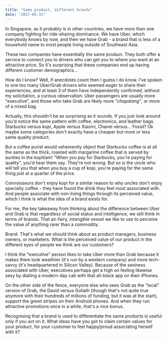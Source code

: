 ```yaml
---
title: "Same product, different brands"
date: "2017-05-31"
---
```


In Singapore, as it probably is in other countries, we have more than one company fighting for ride-sharing dominance. We have Uber, which everybody knows by now, and then we have Grab - a brand that is less of a household name to most people living outside of Southeast Asia.

These two companies have essentially the same product. They both offer a service to connect you to drivers who can get you to where you want at an attractive price. So it's surprising that these companies end up having different customer demographics...

How do I know? Well, if anecdotes count then I guess I do know. I've spoken to one too many Uber/Grab drivers who seemed eager to share their experiences, and at least 3 of them have independently confirmed, without my solicitation, a curious observation: Uber passengers are usually more "executive", and those who take Grab are likely more _"chapalang"_, or more of a mixed bag.

Actually, this shouldn't be as surprising as it sounds. If you just look around you'd notice the same pattern with coffee, electronics, and leather bags. Starbucks versus _kopi_, Apple versus Xiaomi, Chanel versus... Fossil? Ok maybe some categories don't exactly have a cheaper but more or less same quality product.

But a coffee purist would vehemently object that Starbucks coffee is at all the same as the thick, roasted with margarine coffee that is served by aunties in the kopitiam! "When you pay for Starbucks, you're paying for quality", you'd hear them say. They're not wrong. But so is the uncle who will tell you that when you buy a cup of kopi, you're paying for the same thing just at a quarter of the price.

Connoisseurs don't enjoy kopi for a similar reason to why uncles don't enjoy specialty coffee - they have found the drink they feel most associated with. And people associate with non-living things through its perceived value, which I think is what the idea of a brand exists for.

For me, the key takeaway from thinking about the difference between Uber and Grab is that regardless of social status and intelligence, we still think in terms of brands. That air-fairy, intangible vessel we like to use to perceive the value of anything rarer than a commodity.

Brand. That's what we should think about as product managers, business owners, or marketers. What is the perceived value of our product in the different eyes of people we think are our customers?

I think the "executive" person likes to take Uber more than Grab because it makes them look wealthier (it's run by a western company) and more tech-savvy (it's headquartered in Silicon Valley). Because of the sexiness associated with Uber, executives perhaps get a high on feeling likewise sexy by dialling a modern-day cab with that all-black app on their iPhones.

On the other side of the fence, everyone else who sees Grab as the "local" version of Grab, the David versus Goliath (though that's not quite true anymore with their hundreds of millions of funding, but it was at the start), support the green stripes on their Android phones. And when they run attractive promotions once in a while, that's a nice bonus.

Recognising that a brand is used to differentiate the same products is useful only if you act on it. What ideas have you got to claim certain values for your product, for your customer to feel happy/proud associating herself with it?
